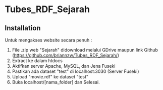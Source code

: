 # Tubes_RDF_Sejarah

## Installation
Untuk mengakses website secara penuh : 
1. File .zip web "Sejarah" didownload melalui GDrive maupun link Github (https://github.com/briannzw/Tubes_RDF_Sejarah/)
2. Extract ke dalam htdocs
3. Aktifkan server Apache, MySQL, dan Jena Fuseki
4. Pastikan ada dataset "test" di localhost:3030 (Server Fuseki)
5. Upload "movie.rdf" ke dataset "test"
6. Buka localhost/[nama_folder] dan Selesai.
